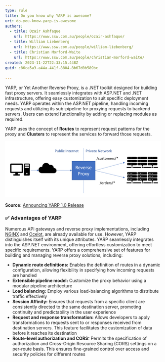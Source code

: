 ```yaml
---
type: rule
title: Do you know why YARP is awesome?
uri: do-you-know-yarp-is-awesome
authors:
  - title: Ozair Ashfaque
    url: https://www.ssw.com.au/people/ozair-ashfaque/
  - title: William Liebenberg
    url: https://www.ssw.com.au/people/william-liebenberg/
  - title: Christian Morford-Waite
    url: https://www.ssw.com.au/people/christian-morford-waite/
created: 2023-11-22T22:33:15.448Z
guid: c86ca5a3-a44a-441f-8804-8b67d0b589bc

---
```


YARP, or Yet Another Reverse Proxy, is a .NET toolkit designed for building fast proxy servers. It seamlessly integrates with ASP.NET and .NET infrastructure, offering easy customization to suit specific deployment needs. YARP operates within the ASP.NET pipeline, handling incoming requests and utilizing its sub-pipeline for proxying requests to backend servers. Users can extend functionality by adding or replacing modules as required.

YARP uses the concept of **Routes** to represent request patterns for the proxy and **Clusters** to represent the services to forward those requests.

<!--endintro-->

![Figure: YARP is a reverse proxy that acts as the public endpoint for a site or service and forwards calls to backend servers](reverse-proxy.png)

**Source:** [Announcing YARP 1.0 Release](https://devblogs.microsoft.com/dotnet/announcing-yarp-1-0-release/)

### ✅ Advantages of YARP

Numerous API gateways and reverse proxy implementations, including [NGINX](https://www.nginx.com/) and [Ocelot](https://github.com/ThreeMammals/Ocelot), are already available for use. However, YARP distinguishes itself with its unique attributes. YARP seamlessly integrates into the ASP.NET environment, offering effortless customization to meet specific requirements. YARP offers a comprehensive set of features for building and managing reverse proxy solutions, including:

- **Dynamic route definitions:** Enables the definition of routes in a dynamic configuration, allowing flexibility in specifying how incoming requests are handled
- **Extensible pipeline model:** Customize the proxy behavior using a modular pipeline architecture
- **Load balancing:** Employ various load-balancing algorithms to distribute traffic effectively
- **Session Affinity:** Ensures that requests from a specific client are consistently directed to the same destination server, promoting continuity and predictability in the user experience
- **Request and response transformation:** Allows developers to apply transformations to requests sent to or responses received from destination servers. This feature facilitates the customization of data before it reaches its destination
- **Route-level authorization and CORS:** Permits the specification of authorization and Cross-Origin Resource Sharing (CORS) settings on a per-route basis. This ensures fine-grained control over access and security policies for different routes
